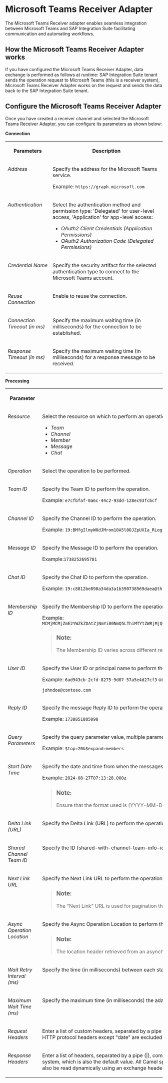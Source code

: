 <!-- loio1f333c33badf46f5be386b3976894b5c -->

# Microsoft Teams Receiver Adapter

The Microsoft Teams Receiver adapter enables seamless integration between Microsoft Teams and SAP Integration Suite facilitating communication and automating workflows.



<a name="loio1f333c33badf46f5be386b3976894b5c__section_bhw_cmj_k2c"/>

## How the Microsoft Teams Receiver Adapter works

If you have configured the Microsoft Teams Receiver Adapter, data exchange is performed as follows at runtime: SAP Integration Suite tenant sends the operation request to Microsoft Teams \(this is a receiver system\), Microsoft Teams Receiver Adapter works on the request and sends the data back to the SAP Integration Suite tenant.



<a name="loio1f333c33badf46f5be386b3976894b5c__section_lx1_zmj_k2c"/>

## Configure the Microsoft Teams Receiver Adapter

Once you have created a receiver channel and selected the Microsoft Teams Receiver Adapter, you can configure its parameters as shown below:

**Connection**


<table>
<tr>
<th valign="top">

Parameters

</th>
<th valign="top">

Description

</th>
</tr>
<tr>
<td valign="top">

*Address*

</td>
<td valign="top">

Specify the address for the Microsoft Teams service.

Example: `https://graph.microsoft.com`

</td>
</tr>
<tr>
<td valign="top">

*Authentication*

</td>
<td valign="top">

Select the authentication method and permission type: 'Delegated' for user-level access, 'Application' for app-level access:

-   *OAuth2 Client Credentials \(Application Permissions\)*
-   *OAuth2 Authorization Code \(Delegated Permissions\)*



</td>
</tr>
<tr>
<td valign="top">

*Credential Name*

</td>
<td valign="top">

Specify the security artifact for the selected authentication type to connect to the Microsoft Teams account.

</td>
</tr>
<tr>
<td valign="top">

*Reuse Connection* 

</td>
<td valign="top">

Enable to reuse the connection.

</td>
</tr>
<tr>
<td valign="top">

*Connection Timeout \(in ms\)*

</td>
<td valign="top">

Specify the maximum waiting time \(in milliseconds\) for the connection to be established.

</td>
</tr>
<tr>
<td valign="top">

*Response Timeout \(in ms\)*

</td>
<td valign="top">

Specify the maximum waiting time \(in milliseconds\) for a response message to be received.

</td>
</tr>
</table>

**Processing**


<table>
<tr>
<th valign="top">

Parameter

</th>
<th valign="top">

Description

</th>
</tr>
<tr>
<td valign="top">

*Resource*

</td>
<td valign="top">

Select the resource on which to perform an operation:

-   *Team*
-   *Channel*
-   *Member*
-   *Message*
-   *Chat*



</td>
</tr>
<tr>
<td valign="top">

*Operation*

</td>
<td valign="top">

Select the operation to be performed.

</td>
</tr>
<tr>
<td valign="top">

*Team ID*

</td>
<td valign="top">

Specify the Team ID to perform the operation.

Example: `e7cfbfaf-0a6c-44c2-93dd-128ec93fcbcf`

</td>
</tr>
<tr>
<td valign="top">

*Channel ID*

</td>
<td valign="top">

Specify the Channel ID to perform the operation.

Example: `19:BMfgIlmyW0dJMrom10A5l0OJZpUXIa_RLegsRRh9eBg1@thread.tacv2`

</td>
</tr>
<tr>
<td valign="top">

*Message ID*

</td>
<td valign="top">

Specify the Message ID to perform the operation.

Example:`1738252695781`

</td>
</tr>
<tr>
<td valign="top">

*Chat ID*

</td>
<td valign="top">

Specify the Chat ID to perform the operation.

Example: `19:c8812be898a34da3a1b390738569daea@thread.v2`

</td>
</tr>
<tr>
<td valign="top">

*Membership ID*

</td>
<td valign="top">

Specify the Membership ID to perform the operation.

Example: `MCMjMCMjZmE2YWZkZDAtZjNmYi00NmQ5LThiMTYtZWRjMjQ4NDcxYzA5IyMxOTpjODgxMmJlODk4ZDM0YWEzYTFiMzkwNzM3NTYyZGFlYUB0aHJlYWQudjIjI2UyOTQwMGE1LWU5YzctNGE5Ni04ZDk2LTQ4OTE5YTkwYzI3NA==`

> ### Note:  
> The Membership ID varies across different resource types. For example, the Membership ID for a channel resource is different from the Membership ID for a chat resource.



</td>
</tr>
<tr>
<td valign="top">

*User ID*

</td>
<td valign="top">

Specify the User ID or principal name to perform the operation.

Example: `6ad943cb-2cfd-8275-9d07-57a5e4d27cf3` or

`johndoe@contoso.com`

</td>
</tr>
<tr>
<td valign="top">

*Reply ID*

</td>
<td valign="top">

Specify the message Reply ID to perform the operation.

Example: `1738851885090`

</td>
</tr>
<tr>
<td valign="top">

*Query Parameters*

</td>
<td valign="top">

Specify the query parameter value, multiple parameters are separated by &.

Example: `$top=20&$expand=members`

</td>
</tr>
<tr>
<td valign="top">

*Start Date Time*

</td>
<td valign="top">

Specify the date and time from when the messages should be fetched.

Example: `2024-08-27T07:13:28.000z`

> ### Note:  
> Ensure that the format used is \(YYYY-MM-DDTHH:mm:ss.sssz\)



</td>
</tr>
<tr>
<td valign="top">

*Delta Link \(URL\)*

</td>
<td valign="top">

Specify the Delta Link \(URL\) to perform the operation; leave blank for the initial request.

</td>
</tr>
<tr>
<td valign="top">

*Shared Channel Team ID*

</td>
<td valign="top">

Specify the ID \(shared-with-channel-team-info-id\) of the team with whom the channel is shared to perform the operation.

</td>
</tr>
<tr>
<td valign="top">

*Next Link URL*

</td>
<td valign="top">

Specify the Next Link URL to perform the operation. Example: `https://graph.microsoft.com/v1.0/users/27eaf6fcb110-445b-b220-0c239cee2776/chats?$top=1`

> ### Note:  
> The "Next Link" URL is used for pagination through the "Get next page result" operation.



</td>
</tr>
<tr>
<td valign="top">

*Async Operation Location*

</td>
<td valign="top">

Specify the Async Operation Location to perform the operation. Example: `/teams('e6cfbfav-0a6c-44c2-93ed152fc93acbcf')/operations('bd352c21-2kse-4ae9-aba3-25c3b9hd30ec')`

> ### Note:  
> The location header retrieved from an asynchronous operation can be used in this field to check the status of the task.



</td>
</tr>
<tr>
<td valign="top">

*Wait Retry Interval \(ms\)*

</td>
<td valign="top">

Specify the time \(in milliseconds\) between each status check performed by the adapter.

</td>
</tr>
<tr>
<td valign="top">

*Maximum Wait Time \(ms\)*

</td>
<td valign="top">

Specify the maximum time \(in milliseconds\) the adapter will wait for the final status of the async operation.

</td>
</tr>
<tr>
<td valign="top">

*Request Headers*

</td>
<td valign="top">

Enter a list of custom headers, separated by a pipe \(|\), to be sent to the target system. Use an asterisk \(\*\) to send all custom headers to the target system. All Camel-specific headers and HTTP protocol headers except "date" are excluded by default even if you specify them. Note that this value can also be read dynamically using an exchange header or property.

</td>
</tr>
<tr>
<td valign="top">

*Response Headers*

</td>
<td valign="top">

Enter a list of headers, separated by a pipe \(|\), coming from the target system's response to be received in the message. Use an asterisk \(\*\) to receive all the headers from the target system, which is also the default value. All Camel specific headers and HTTP protocol headers except "date" are excluded by default even if you specify them. Note that this value can also be read dynamically using an exchange header or property.

</td>
</tr>
</table>

